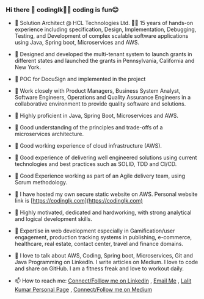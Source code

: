 ### Hi there 👋 codinglk👨‍💻 coding is fun😊

<!--
**codinglk/codinglk** is a ✨ _special_ ✨ repository because its `README.md` (this file) appears on your GitHub profile.

Here are some ideas to get you started:

- 🔭 I’m currently working on Java, Spring Boot, Microservices and AWS. 13 years of professional IT experience including specification, Design, Implementation, Debugging, Testing, and Development of complex scalable software applications using Java, Springboot and AWS.
- 🌱 I’m currently learning ...
- 👯 I’m looking to collaborate on ...
- 🤔 I’m looking for help with ...
- 💬 Ask me about ...
- 📫 How to reach me: ...
- 😄 Pronouns: ...
- ⚡ Fun fact: ...
-->
- 🔭 Solution Architect @ HCL Technologies Ltd. 🧑‍💻 15 years of hands-on experience including specification, Design, Implementation, Debugging, Testing, and Development of complex scalable software applications using Java, Spring boot, Microservices and AWS. 

- 🔭 Designed and developed the multi-tenant system to launch grants in different states and launched the grants in Pennsylvania, California and New York.
 
- 🔭 POC for DocuSign and implemented in the project

- 🔭 Work closely with Product Managers, Business System Analyst, Software Engineers, Operations and Quality Assurance Engineers in a collaborative environment to provide quality software and solutions. 

- 🔭 Highly proficient in Java, Spring Boot, Microservices and AWS.

- 🔭 Good understanding of the principles and trade-offs of a microservices architecture.

- 🔭 Good working experience of cloud infrastructure (AWS).

- 🔭 Good experience of delivering well engineered solutions using current technologies and best practices such as SOLID, TDD and CI/CD.

- 🔭 Good Experience working as part of an Agile delivery team, using Scrum methodology.

- 🔭 I have hosted my own secure static website on AWS. Personal website link is [https://codinglk.com](https://codinglk.com)

- 🔭 Highly motivated, dedicated and hardworking, with strong analytical and logical development skills.

- 🔭 Expertise in web development especially in Gamification/user engagement, production tracking systems in publishing, e-commerce, healthcare, real estate, contact center, travel and finance domains.

- 🔭 I love to talk about AWS, Coding, Spring boot, Microservices, Git and Java Programming on LinkedIn. I write articles on Medium. I love to code and share on GitHub. I am a fitness freak and love to workout daily.

- 📫 How to reach me: [Connect/Folllow me on LinkedIn](https://www.linkedin.com/in/codinglk/) , [Email Me](mailto:lalit.kumar8618@gmail.com) , [Lalit Kumar Personal Page](https://codinglk.com) , [Connect/Follow me on Medium](https://medium.com/@codinglk)
